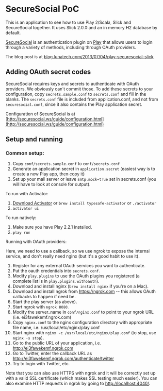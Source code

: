 # SecureSocial PoC

This is an application to see how to use Play 2/Scala, Slick and SecureSocial together.  It uses Slick 2.0.0 and an
in memory H2 database by default.

[SecureSocial](http://securesocial.ws) is an authentication plugin on [Play](http://playframework.com) that allows users
to login through a variety of methods, including through OAuth providers.

The blog post is at [blog.lunatech.com/2013/07/04/play-securesocial-slick](blog.lunatech.com/2013/07/04/play-securesocial-slick)

## Adding OAuth secret codes

SecureSocial requires keys and secrets to authenticate with OAuth providers. We obviously can't commit those.
To add these secrets to your configuration, copy `secrets.sample.conf` to `secrets.conf` and fill in the blanks.
The `secrets.conf` file is included from application.conf, and not from `securesocial.conf`, since it also contains the Play application secret.

Configuration of SecureSocial is at [http://securesocial.ws/guide/configuration.html](http://securesocial.ws/guide/configuration.html)

## Setup and running

### Common setup:

1. Copy `conf/secrets.sample.conf` to `conf/secrets.conf`
1. Generate an application secret in `application.secret` (easiest way is to create a new Play app, then copy it)
1. Set up your mail server or leave `smtp.mock=true` set in secrets.conf (you will have to look at console for output).

To run with Activator:

1. [Download Activator](http://typesafe.com/platform/getstarted) or `brew install typesafe-activator` or `./activator`
1. `activator ui`

To run natively:

1. Make sure you have Play 2.2.1 installed.
1. `play run`

Running with OAuth providers:

Here, we need to use a callback, so we use ngrok to expose the internal service, and don't really need nginx (but it's
a good habit to use it).

1. Register for any external OAuth services you want to authenticate.
1. Put the oauth credentials into `secrets.conf`. 
1. Modify `play.plugins` to use the OAuth plugins you registered (a complete list is in `play.plugins.withoauth`).
1. Download and install nginx (`brew install nginx` if you're on a Mac).
1. Download and install ngrok from https://ngrok.com -- this allows OAuth callbacks to happen if need be.
1. Start the play server (as above).
1. Start ngrok with `ngrok 8080`.
1. Modify the server_name in `conf/nginx.conf` to point to your ngrok URL (i.e. ei3fawekemf.ngrok.com)
1. Copy `nginx.conf` to the nginx configuration directory with appropriate file name, i.e. /usr/local/etc/nginx/play.conf
1. Start nginx with `nginx -c /usr/local/etc/nginx/play.conf` (to stop, use `nginx -s stop`).
1. Go to the public URL of your application, i.e. http://ei3fawekemf.ngrok.com
1. Go to Twitter, enter the callback URL as http://ei3fawekemf.ngrok.com/authenticate/twitter
1. Try to login with Twitter, etc.

Note that you can also use HTTPS with ngrok and it will be correctly set up with a valid SSL certificate (which makes
SSL testing much easier).  You can also examine HTTP requests in ngrok by going to [http://localhost:4040/](http://localhost:4040/).
